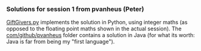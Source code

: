 ### Solutions for session 1 from pvanheus (Peter)

[GiftGivers.py](GiftGivers.py) implements the solution in 
Python, using integer maths (as opposed to the floating point
maths shown in the actual session). The [com/github/pvanheus](com/github/pvanheus)
folder contains a solution in Java (for what its worth:
Java is far from being my "first language").
